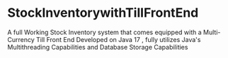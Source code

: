 # StockInventorywithTillFrontEnd
 A full Working Stock Inventory system that comes equipped with a Multi-Currency Till Front End Developed on Java 17 , fully utilizes Java's Multithreading Capabilities and Database Storage Capabilities
